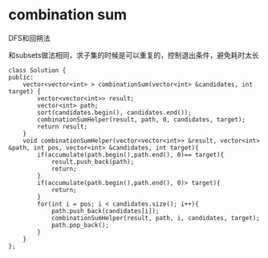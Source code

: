 # combination sum

DFS和回朔法

和subsets做法相同，求子集的时候是可以重复的，控制退出条件，避免耗时太长

	class Solution {
	public:
	    vector<vector<int> > combinationSum(vector<int> &candidates, int target) {
	        vector<vector<int>> result;
	        vector<int> path;
	        sort(candidates.begin(), candidates.end());
	        combinationSumHelper(result, path, 0, candidates, target);
	        return result;
	    }
	    void combinationSumHelper(vector<vector<int>> &result, vector<int> &path, int pos, vector<int> &candidates, int target){
	        if(accumulate(path.begin(),path.end(), 0)== target){
	            result.push_back(path);
	            return;
	        }
	        if(accumulate(path.begin(),path.end(), 0)> target){
	            return;
	        }
	        for(int i = pos; i < candidates.size(); i++){
	            path.push_back(candidates[i]);
	            combinationSumHelper(result, path, i, candidates, target);
	            path.pop_back();
	        }
	    }
	};



